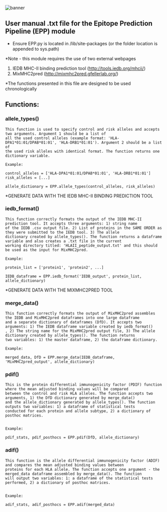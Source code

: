 ![banner](https://github.com/CPalmer3200/Epitope-Prediction-Pipeline/assets/145576128/1a6b961f-7759-4b08-b7cc-2ff9c739a4fa)

## User manual .txt file for the Epitope Prediction Pipeline (EPP) module

- Ensure EPP.py is located in /lib/site-packages (or the folder location is appended to sys.path)

*Note - this module requires the use of two external webpages
1. IEDB MHC-II binding prediction tool (http://tools.iedb.org/mhcii/)
2. MixMHC2pred (http://mixmhc2pred.gfellerlab.org/)

*The functions presented in this file are designed to be used chronologically

## Functions:

### allele_types()

	This function is used to specify control and risk alleles and accepts two arguments. Argument 1 should be a list of
	all the used control alleles (example format: 'HLA-DPA1*01:01/DPAB*01:01', 'HLA-DRB1*01:01'). Argument 2 should be a list of 
	the used risk alleles with identical format. The function returns one dictionary variable.

	Example:
	
	control_alleles = ['HLA-DPA1*01:01/DPAB*01:01', 'HLA-DRB1*01:01']
	risk_alleles = [...]

	allele_dictionary = EPP.allele_types(control_alleles, risk_alleles)


*GENERATE DATA WITH THE IEDB MHC-II BINDING PREDICTION TOOL


### iedb_format()

	This function correctly formats the output of the IEDB MHC-II prediction tool. It accepts three arguments: 1) string name
	of the IEDB .csv output file. 2) List of proteins in the SAME ORDER as they were submitted to the IEDB tool. 3) The allele
	dictionary created by allele_types(). The function returns a dataframe variable and also creates a .txt file in the current 
	working directory titled: 'HLAII_peptide_output.txt' and this should be used as the input for MixMHC2pred.

	Example:

	protein_list = ['protein1', 'protein2', ...]

	IEDB_dataframe = EPP.iedb_format('IEDB_output', protein_list, allele_dictionary)


*GENERATE DATA WITH THE MIXMHC2PRED TOOL


### merge_data()

	This function correctly formats the output of MixMHC2pred assembles the IEDB and MixMHC2pred dataframes into one large dataframe 
	and a separate dictionary of dataframes (DfD). It accepts two arguments: 1) The IEDB dataframe variable created by iedb_format()
	, 2) The string name for the MixMHC2pred output file, 3) The allele dictionary created by allele_types(). The function returns
	two variables: 1) the master dataframe, 2) the dataframe dictionary.

	Example:

	merged_data, DfD = EPP.merge_data(IEDB_dataframe, 'MixMHC2pred_output', allele_dictionary)


### pdif()
	
	This is the protein differential immunogenicity factor (PDIF) function where the mean adjusted binding values will be compared
	between the control and risk HLA alleles. The function accepts two arguments, 1) the DfD dictionary generated by merge_data()
	and the allele_dictionary generated by allele_types(). The function outputs two variables: 1) a dataframe of statistical tests
	conducted for each protein and allele subtype, 2) a dictionary of posthoc matrices.


	Example:
	
	pdif_stats, pdif_posthocs = EPP.pdif(DfD, allele_dictionary)


### adif()

	This function is the allele differential immunogenicity factor (ADIF) and compares the mean adjusted binding values between
	proteins for each HLA allele. The function accepts one argument - the merged_data dataframe assembled by merge_data(). The function
	will output two variables: 1: a dataframe of the statistical tests performed, 2) a dictionary of posthoc matrices.


	Example:

	adif_stats, adif_posthocs = EPP.adif(merged_data)
